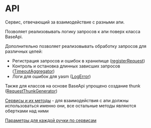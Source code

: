# API

Сервис, отвечающий за взаимодействие с разными апи.

Позволяет реализовывать логику запросов к апи поверх класса BaseApi.

Дополнительно позволяет реализовывать обработку запросов для различных целей:

-  Регистрация запросов и ошибок в хранилище ([registerRequest](registerRequest.ts))
-  Контроль и остановка длинных зависших запросов ([TimeoutAggregator](TimeoutAggregator.ts))
-  Логи для ошибок для yasm ([LogError](LogError.ts))

Также для классов на основе BaseApi упрощено создание thunk ([RequestThunkGenerator](RequestThunkGenerator.ts))


[Сервисы и их методы](./services) - для взаимодействия с апи должны использоваться именно они, все остальные методы являются обертками над ними

[Параметры для каждой ручки по сервисам](./actions)
